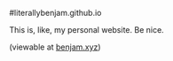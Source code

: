 #literallybenjam.github.io

This is, like, my personal website. Be nice.

(viewable at [benjam.xyz](http://benjam.xyz/))
